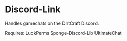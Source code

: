 # Discord-Link
Handles gamechats on the DIrtCraft Discord.

Requires:
 LuckPerms
 Sponge-Discord-Lib
 UltimateChat
